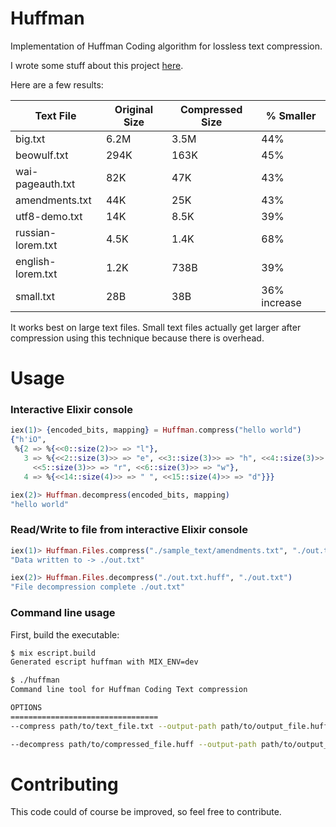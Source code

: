 # Huffman

Implementation of Huffman Coding algorithm for lossless text compression.

I wrote some stuff about this project [here](https://denverpsmith.com/articles/exploring-text-compression).

Here are a few results:

| Text File         | Original Size | Compressed Size   | % Smaller    |
| ----------------- | ------------- | ----------------- | ------------ |
| big.txt           | 6.2M          | 3.5M              | 44%          |
| beowulf.txt       | 294K          | 163K              | 45%          |
| wai-pageauth.txt  | 82K           | 47K               | 43%          |
| amendments.txt    | 44K           | 25K               | 43%          |
| utf8-demo.txt     | 14K           | 8.5K              | 39%          |
| russian-lorem.txt | 4.5K          | 1.4K              | 68%          |
| english-lorem.txt | 1.2K          | 738B              | 39%          |
| small.txt         | 28B           | 38B               | 36% increase |

It works best on large text files. Small text files actually get larger after compression using this technique because there is overhead.

# Usage

### Interactive Elixir console
```elixir
iex(1)> {encoded_bits, mapping} = Huffman.compress("hello world")
{"h'iO",
 %{2 => %{<<0::size(2)>> => "l"},
   3 => %{<<2::size(3)>> => "e", <<3::size(3)>> => "h", <<4::size(3)>> => "o",
     <<5::size(3)>> => "r", <<6::size(3)>> => "w"},
   4 => %{<<14::size(4)>> => " ", <<15::size(4)>> => "d"}}}

iex(2)> Huffman.decompress(encoded_bits, mapping)
"hello world"
```

### Read/Write to file from interactive Elixir console
```elixir
iex(1)> Huffman.Files.compress("./sample_text/amendments.txt", "./out.txt.huff")
"Data written to -> ./out.txt"

iex(2)> Huffman.Files.decompress("./out.txt.huff", "./out.txt")
"File decompression complete ./out.txt"
```

### Command line usage

First, build the executable:

```bash
$ mix escript.build
Generated escript huffman with MIX_ENV=dev
```

```bash
$ ./huffman
Command line tool for Huffman Coding Text compression

OPTIONS
=================================
--compress path/to/text_file.txt --output-path path/to/output_file.huff

--decompress path/to/compressed_file.huff --output-path path/to/output_file.txt
```

# Contributing

This code could of course be improved, so feel free to contribute.
